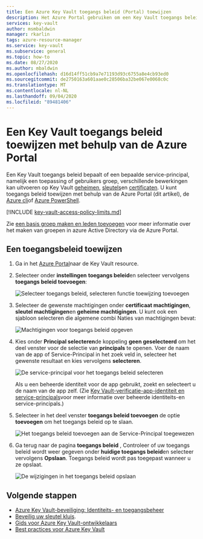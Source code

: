 ```yaml
---
title: Een Azure Key Vault toegangs beleid (Portal) toewijzen
description: Het Azure Portal gebruiken om een Key Vault toegangs beleid toe te wijzen aan een service-principal of toepassings-id.
services: key-vault
author: msmbaldwin
manager: rkarlin
tags: azure-resource-manager
ms.service: key-vault
ms.subservice: general
ms.topic: how-to
ms.date: 08/27/2020
ms.author: mbaldwin
ms.openlocfilehash: d16d14ff51cb9a7e71193d93c6755a8e4cb93ed0
ms.sourcegitcommit: de2750163a601aae0c28506ba32be067e0068c0c
ms.translationtype: MT
ms.contentlocale: nl-NL
ms.lasthandoff: 09/04/2020
ms.locfileid: "89481406"
---
```

# <a name="assign-a-key-vault-access-policy-using-the-azure-portal"></a>Een Key Vault toegangs beleid toewijzen met behulp van de Azure Portal

Een Key Vault toegangs beleid bepaalt of een bepaalde service-principal, namelijk een toepassing of gebruikers groep, verschillende bewerkingen kan uitvoeren op Key Vault [geheimen](../secrets/index.yml), [sleutels](../keys/index.yml)en [certificaten](../certificates/index.yml). U kunt toegangs beleid toewijzen met behulp van de Azure Portal (dit artikel), de [Azure cli](assign-access-policy-cli.md)of [Azure PowerShell](assign-access-policy-powershell.md).

[!INCLUDE [key-vault-access-policy-limits.md](../../../includes/key-vault-access-policy-limits.md)]

Zie [een basis groep maken en leden toevoegen](/azure/active-directory/fundamentals/active-directory-groups-create-azure-portal) voor meer informatie over het maken van groepen in azure Active Directory via de Azure Portal.

## <a name="assign-an-access-policy"></a>Een toegangsbeleid toewijzen

1.  Ga in het [Azure Portal](https://portal.azure.com)naar de Key Vault resource. 

1.  Selecteer onder **instellingen** **toegangs beleid**en selecteer vervolgens **toegangs beleid toevoegen**:

    ![Selecteer toegangs beleid, selecteren functie toewijzing toevoegen](../media/authentication/assign-policy-portal-01.png)

1.  Selecteer de gewenste machtigingen onder **certificaat machtigingen**, **sleutel machtigingen**en **geheime machtigingen**. U kunt ook een sjabloon selecteren die algemene combi Naties van machtigingen bevat:

    ![Machtigingen voor toegangs beleid opgeven](../media/authentication/assign-policy-portal-02.png)

1. Kies onder **Principal selecteren**de koppeling **geen geselecteerd** om het deel venster voor de selectie van **principals** te openen. Voer de naam van de app of Service-Principal in het zoek veld in, selecteer het gewenste resultaat en kies vervolgens **selecteren**.

    ![De service-principal voor het toegangs beleid selecteren](../media/authentication/assign-policy-portal-03.png)

    Als u een beheerde identiteit voor de app gebruikt, zoekt en selecteert u de naam van de app zelf. (Zie [Key Vault-verificatie-app-identiteit en service-principals](authentication.md#app-identity-and-security-principals)voor meer informatie over beheerde identiteits-en service-principals.)
 
1.  Selecteer in het deel venster **toegangs beleid toevoegen** de optie **toevoegen** om het toegangs beleid op te slaan.

    ![Het toegangs beleid toevoegen aan de Service-Principal toegewezen](../media/authentication/assign-policy-portal-04.png)

1. Ga terug naar de pagina **toegangs beleid** , Controleer of uw toegangs beleid wordt weer gegeven onder **huidige toegangs beleid**en selecteer vervolgens **Opslaan**. Toegangs beleid wordt pas toegepast wanneer u ze opslaat.

    ![De wijzigingen in het toegangs beleid opslaan](../media/authentication/assign-policy-portal-05.png)


## <a name="next-steps"></a>Volgende stappen

- [Azure Key Vault-beveiliging: Identiteits- en toegangsbeheer](overview-security.md#identity-and-access-management)
- [Beveilig uw sleutel kluis](secure-your-key-vault.md).
- [Gids voor Azure Key Vault-ontwikkelaars](developers-guide.md)
- [Best practices voor Azure Key Vault](best-practices.md)
